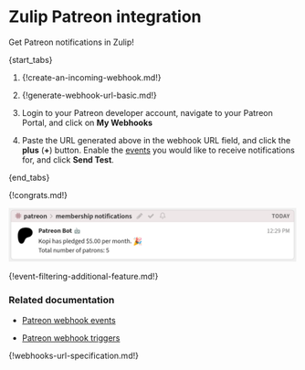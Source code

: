 # Zulip Patreon integration

Get Patreon notifications in Zulip!

{start_tabs}

1. {!create-an-incoming-webhook.md!}

1. {!generate-webhook-url-basic.md!}

1. Login to your Patreon developer account, navigate to your Patreon
   Portal, and click on **My Webhooks**

1. Paste the URL generated above in the webhook URL field, and click the
   **plus** (**+**) button. Enable the [events](#filtering-incoming-events)
   you would like to receive notifications for, and click **Send Test**.

{end_tabs}

{!congrats.md!}

![](/static/images/integrations/patreon/001.png)

{!event-filtering-additional-feature.md!}

### Related documentation

- [Patreon webhook events](https://docs.patreon.com/#webhooks)

- [Patreon webhook triggers](https://docs.patreon.com/#triggers-v2)

{!webhooks-url-specification.md!}
